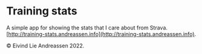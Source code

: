 # Training stats

A simple app for showing the stats that I care about from Strava. [http://training-stats.andreassen.info](http://training-stats.andreassen.info).

&copy; Eivind Lie Andreassen 2022.

